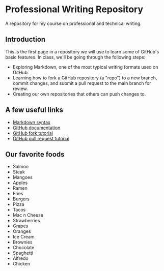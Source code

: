 # Professional Writing Repository
A repository for my course on professional and technical writing.

## Introduction

This is the first page in a repository we will use to learn some of GitHub's basic features. In class, we'll be going through the following steps:

- Exploring Markdown, one of the most typical writing formats used on GitHub.
- Learning how to fork a GitHub repository (a "repo") to a new branch, commit changes, and submit a pull request to the main branch for review.
- Creating our own repositories that others can push changes to.

## A few useful links
- [Markdown syntax](https://www.markdownguide.org/basic-syntax/)
- [GitHub documentation](https://docs.github.com/)
- [GitHub fork tutorial](https://docs.github.com/en/pull-requests/collaborating-with-pull-requests/working-with-forks/fork-a-repo)
- [GitHub pull request tutorial](https://docs.github.com/en/pull-requests/collaborating-with-pull-requests/proposing-changes-to-your-work-with-pull-requests/creating-a-pull-request)

## Our favorite foods
<!--This is a comment. Add your favorite food below this line using a hyphenated list.-->
- Salmon
- Steak
- Mangoes
- Apples
- Ramen
- Fries
- Burgers
- Pizza
- Tacos
- Mac n Cheese
- Strawberries
- Grapes
- Oranges
- Ice Cream
- Brownies
- Chocolate
- Spaghetti
- Alfredo
- Chicken
